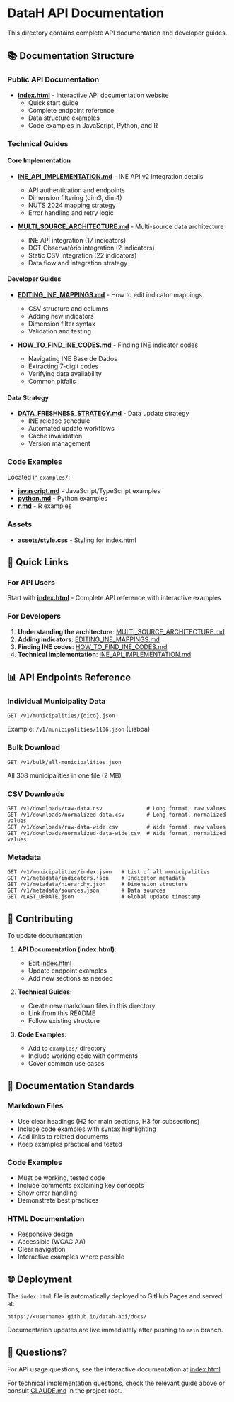 # DataH API Documentation

This directory contains complete API documentation and developer guides.

## 📚 Documentation Structure

### Public API Documentation
- **[index.html](index.html)** - Interactive API documentation website
  - Quick start guide
  - Complete endpoint reference
  - Data structure examples
  - Code examples in JavaScript, Python, and R

### Technical Guides

#### Core Implementation
- **[INE_API_IMPLEMENTATION.md](INE_API_IMPLEMENTATION.md)** - INE API v2 integration details
  - API authentication and endpoints
  - Dimension filtering (dim3, dim4)
  - NUTS 2024 mapping strategy
  - Error handling and retry logic

- **[MULTI_SOURCE_ARCHITECTURE.md](MULTI_SOURCE_ARCHITECTURE.md)** - Multi-source data architecture
  - INE API integration (17 indicators)
  - DGT Observatório integration (2 indicators)
  - Static CSV integration (22 indicators)
  - Data flow and integration strategy

#### Developer Guides
- **[EDITING_INE_MAPPINGS.md](EDITING_INE_MAPPINGS.md)** - How to edit indicator mappings
  - CSV structure and columns
  - Adding new indicators
  - Dimension filter syntax
  - Validation and testing

- **[HOW_TO_FIND_INE_CODES.md](HOW_TO_FIND_INE_CODES.md)** - Finding INE indicator codes
  - Navigating INE Base de Dados
  - Extracting 7-digit codes
  - Verifying data availability
  - Common pitfalls

#### Data Strategy
- **[DATA_FRESHNESS_STRATEGY.md](DATA_FRESHNESS_STRATEGY.md)** - Data update strategy
  - INE release schedule
  - Automated update workflows
  - Cache invalidation
  - Version management

### Code Examples
Located in `examples/`:
- **[javascript.md](examples/javascript.md)** - JavaScript/TypeScript examples
- **[python.md](examples/python.md)** - Python examples
- **[r.md](examples/r.md)** - R examples

### Assets
- **[assets/style.css](assets/style.css)** - Styling for index.html

## 🚀 Quick Links

### For API Users
Start with **[index.html](index.html)** - Complete API reference with interactive examples

### For Developers
1. **Understanding the architecture**: [MULTI_SOURCE_ARCHITECTURE.md](MULTI_SOURCE_ARCHITECTURE.md)
2. **Adding indicators**: [EDITING_INE_MAPPINGS.md](EDITING_INE_MAPPINGS.md)
3. **Finding INE codes**: [HOW_TO_FIND_INE_CODES.md](HOW_TO_FIND_INE_CODES.md)
4. **Technical implementation**: [INE_API_IMPLEMENTATION.md](INE_API_IMPLEMENTATION.md)

## 📊 API Endpoints Reference

### Individual Municipality Data
```
GET /v1/municipalities/{dico}.json
```
Example: `/v1/municipalities/1106.json` (Lisboa)

### Bulk Download
```
GET /v1/bulk/all-municipalities.json
```
All 308 municipalities in one file (2 MB)

### CSV Downloads
```
GET /v1/downloads/raw-data.csv              # Long format, raw values
GET /v1/downloads/normalized-data.csv       # Long format, normalized values
GET /v1/downloads/raw-data-wide.csv         # Wide format, raw values
GET /v1/downloads/normalized-data-wide.csv  # Wide format, normalized values
```

### Metadata
```
GET /v1/municipalities/index.json   # List of all municipalities
GET /v1/metadata/indicators.json    # Indicator metadata
GET /v1/metadata/hierarchy.json     # Dimension structure
GET /v1/metadata/sources.json       # Data sources
GET /LAST_UPDATE.json               # Global update timestamp
```

## 🔧 Contributing

To update documentation:

1. **API Documentation (index.html)**:
   - Edit [index.html](index.html)
   - Update endpoint examples
   - Add new sections as needed

2. **Technical Guides**:
   - Create new markdown files in this directory
   - Link from this README
   - Follow existing structure

3. **Code Examples**:
   - Add to `examples/` directory
   - Include working code with comments
   - Cover common use cases

## 📝 Documentation Standards

### Markdown Files
- Use clear headings (H2 for main sections, H3 for subsections)
- Include code examples with syntax highlighting
- Add links to related documents
- Keep examples practical and tested

### Code Examples
- Must be working, tested code
- Include comments explaining key concepts
- Show error handling
- Demonstrate best practices

### HTML Documentation
- Responsive design
- Accessible (WCAG AA)
- Clear navigation
- Interactive examples where possible

## 🌐 Deployment

The `index.html` file is automatically deployed to GitHub Pages and served at:
```
https://<username>.github.io/datah-api/docs/
```

Documentation updates are live immediately after pushing to `main` branch.

## 📧 Questions?

For API usage questions, see the interactive documentation at [index.html](index.html)

For technical implementation questions, check the relevant guide above or consult [CLAUDE.md](../CLAUDE.md) in the project root.
